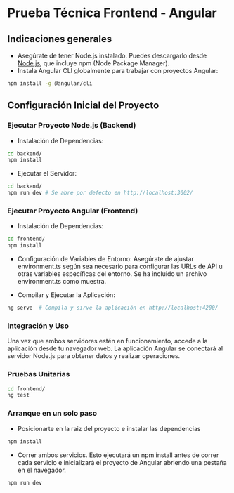 # Prueba Técnica Frontend - Angular

## Indicaciones generales

- Asegúrate de tener Node.js instalado. Puedes descargarlo desde [Node.js](https://nodejs.org/), que incluye npm (Node Package Manager).
- Instala Angular CLI globalmente para trabajar con proyectos Angular:
```sh
npm install -g @angular/cli
```

## Configuración Inicial del Proyecto

### Ejecutar Proyecto Node.js (Backend)
- Instalación de Dependencias:

```sh
cd backend/
npm install
```
- Ejecutar el Servidor:
```sh
cd backend/
npm run dev # Se abre por defecto en http://localhost:3002/
```

### Ejecutar Proyecto Angular (Frontend)
- Instalación de Dependencias:
```sh
cd frontend/ 
npm install  
```

- Configuración de Variables de Entorno:
Asegúrate de ajustar environment.ts según sea necesario para configurar las URLs de API u otras variables específicas del entorno. Se ha incluido un archivo environment.ts como muestra.

- Compilar y Ejecutar la Aplicación:
 ```sh
ng serve  # Compila y sirve la aplicación en http://localhost:4200/
```

### Integración y Uso
Una vez que ambos servidores estén en funcionamiento, accede a la aplicación desde tu navegador web. La aplicación Angular se conectará al servidor Node.js para obtener datos y realizar operaciones.

### Pruebas Unitarias
```sh
cd frontend/ 
ng test  
```

### Arranque en un solo paso

- Posicionarte en la raiz del proyecto e instalar las dependencias
```sh
npm install
```
- Correr ambos servicios. Esto ejecutará un npm install antes de correr cada servicio e inicializará el proyecto de Angular abriendo una pestaña en el navegador.
```sh
npm run dev
```






